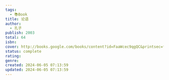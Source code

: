 ```yaml
---
tags:
  - 📚Book
title: 论语
author:
  - 孔子
publish: 2003
total: 64
isbn: 
cover: http://books.google.com/books/content?id=FaaWcec9qgQC&printsec=frontcover&img=1&zoom=1&edge=curl&source=gbs_api
status: complete
rating: 
genre: 
created: 2024-06-05 07:13:59
updated: 2024-06-05 07:13:59
---
```

